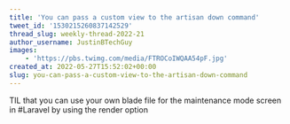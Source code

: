 ```yaml
---
title: 'You can pass a custom view to the artisan down command'
tweet_id: '1530215260837142529'
thread_slug: weekly-thread-2022-21
author_username: JustinBTechGuy
images:
    - 'https://pbs.twimg.com/media/FTROCoIWQAA54pF.jpg'
created_at: 2022-05-27T15:52:02+00:00
slug: you-can-pass-a-custom-view-to-the-artisan-down-command
---
```

TIL that you can use your own blade file for the maintenance mode screen in #Laravel by using the render option
